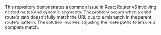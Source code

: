 This repository demonstrates a common issue in React Router v6 involving nested routes and dynamic segments.  The problem occurs when a child route's path doesn't fully match the URL due to a mismatch in the parent route's pattern. The solution involves adjusting the route paths to ensure a complete match.